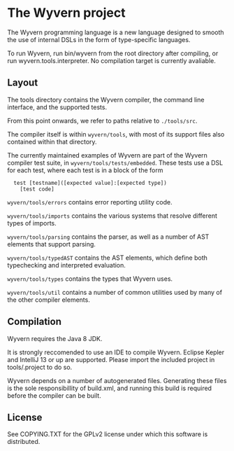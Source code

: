 The Wyvern project
==================
The Wyvern programming language is a new language designed to smooth the use of internal DSLs in the form of type-specific languages.

To run Wyvern, run bin/wyvern from the root directory after compiling, or run wyvern.tools.interpreter. No compilation target is currently avaliable.

Layout
-----------------
The tools directory contains the Wyvern compiler, the command line interface, and the supported tests.

From this point onwards, we refer to paths relative to ``./tools/src``.

The compiler itself is within ``wyvern/tools``, with most of its support files also contained within that directory.

The currently maintained examples of Wyvern are part of the Wyvern compiler test suite, in ``wyvern/tools/tests/embedded``. These tests use a DSL for each test, where each test is in a block of the form

```
  test [testname]([expected value]:[expected type])
    [test code]
```

``wyvern/tools/errors`` contains error reporting utility code.

``wyvern/tools/imports`` contains the various systems that resolve different types of imports.

``wyvern/tools/parsing`` contains the parser, as well as a number of AST elements that support parsing.

``wyvern/tools/typedAST`` contains the AST elements, which define both typechecking and interpreted evaluation.

``wyvern/tools/types`` contains the types that Wyvern uses.

``wyvern/tools/util`` contains a number of common utilities used by many of the other compiler elements.

Compilation
-----------------
Wyvern requires the Java 8 JDK.

It is strongly reccomended to use an IDE to compile Wyvern. Eclipse Kepler and IntelliJ 13 or up are supported. Please import the included project in tools/.project to do so.

Wyvern depends on a number of autogenerated files. Generating these files is the sole responsibillity of build.xml, and running this build is required before the compiler can be built.


License
---------------
See COPYING.TXT for the GPLv2 license under which this software is distributed.
